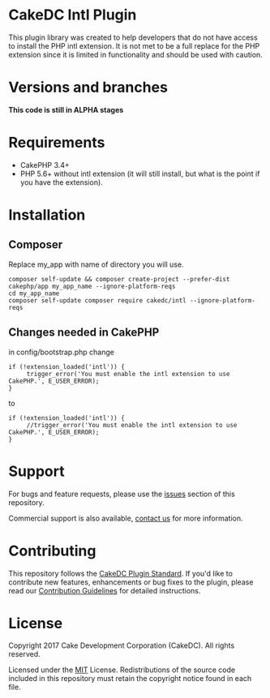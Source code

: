 CakeDC Intl Plugin
===================

This plugin library was created to help developers that do not have access to install the PHP intl extension.
It is not met to be a full replace for the PHP extension since it is limited in functionality and should be used with caution.

Versions and branches
============

**This code is still in ALPHA stages**


Requirements
============

* CakePHP 3.4+
* PHP 5.6+ without intl extension (it will still install, but what is the point if you have the extension).

Installation
============

Composer
------
Replace my_app with name of directory you will use.
```
composer self-update && composer create-project --prefer-dist cakephp/app my_app_name --ignore-platform-reqs
cd my_app_name
composer self-update composer require cakedc/intl --ignore-platform-reqs
```
Changes needed in CakePHP
------

in config/bootstrap.php change 
```
if (!extension_loaded('intl')) {
     trigger_error('You must enable the intl extension to use CakePHP.', E_USER_ERROR);
}
```
to

```
if (!extension_loaded('intl')) {
     //trigger_error('You must enable the intl extension to use CakePHP.', E_USER_ERROR);
}
```


Support
============

For bugs and feature requests, please use the [issues](https://github.com/CakeDC/users/issues) section of this repository.

Commercial support is also available, [contact us](https://www.cakedc.com/contact) for more information.

Contributing
============

This repository follows the [CakeDC Plugin Standard](https://www.cakedc.com/plugin-standard). If you'd like to contribute new features, enhancements or bug fixes to the plugin, please read our [Contribution Guidelines](https://www.cakedc.com/contribution-guidelines) for detailed instructions.

License
============

Copyright 2017 Cake Development Corporation (CakeDC). All rights reserved.

Licensed under the [MIT](http://www.opensource.org/licenses/mit-license.php) License. Redistributions of the source code included in this repository must retain the copyright notice found in each file.